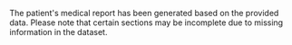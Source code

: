 The patient's medical report has been generated based on the provided data. Please note that certain sections may be incomplete due to missing information in the dataset.